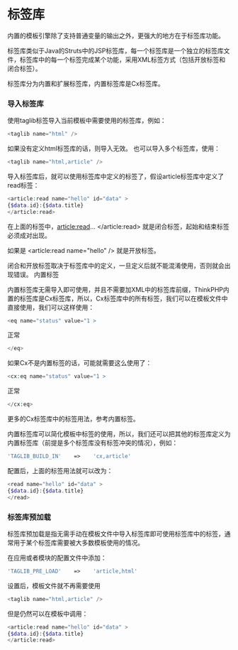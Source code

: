 # 标签库

内置的模板引擎除了支持普通变量的输出之外，更强大的地方在于标签库功能。

标签库类似于Java的Struts中的JSP标签库，每一个标签库是一个独立的标签库文件，标签库中的每一个标签完成某个功能，采用XML标签方式（包括开放标签和闭合标签）。

标签库分为内置和扩展标签库，内置标签库是Cx标签库。

### 导入标签库

使用taglib标签导入当前模板中需要使用的标签库，例如：

```php
<taglib name="html" />
```

如果没有定义html标签库的话，则导入无效。
也可以导入多个标签库，使用：

```php
<taglib name="html,article" />
```

导入标签库后，就可以使用标签库中定义的标签了，假设article标签库中定义了read标签：

```php
<article:read name="hello" id="data" >
{$data.id}:{$data.title}
</article:read>
```

在上面的标签中，<article:read>... </article:read> 就是闭合标签，起始和结束标签必须成对出现。

如果是 <article:read name="hello" /> 就是开放标签。

闭合和开放标签取决于标签库中的定义，一旦定义后就不能混淆使用，否则就会出现错误。
内置标签

内置标签库无需导入即可使用，并且不需要加XML中的标签库前缀，ThinkPHP内置的标签库是Cx标签库，所以，Cx标签库中的所有标签，我们可以在模板文件中直接使用，我们可以这样使用：

```php
<eq name="status" value="1 >
```

正常
```php
</eq>
```

如果Cx不是内置标签的话，可能就需要这么使用了：

```php
<cx:eq name="status" value="1 >
```
正常

```php
</cx:eq>
```

更多的Cx标签库中的标签用法，参考内置标签。

内置标签库可以简化模板中标签的使用，所以，我们还可以把其他的标签库定义为内置标签库（前提是多个标签库没有标签冲突的情况），例如：

```php
'TAGLIB_BUILD_IN'    =>    'cx,article'
```

配置后，上面的标签用法就可以改为：

```php
<read name="hello" id="data" >
{$data.id}:{$data.title}
</read>
```

### 标签库预加载

标签库预加载是指无需手动在模板文件中导入标签库即可使用标签库中的标签，通常用于某个标签库需要被大多数模板使用的情况。

在应用或者模块的配置文件中添加：

```php
'TAGLIB_PRE_LOAD'    =>    'article,html'
```

设置后，模板文件就不再需要使用

```php
<taglib name="html,article" />
```

但是仍然可以在模板中调用：

```php
<article:read name="hello" id="data" >
{$data.id}:{$data.title}
</article:read>
```
